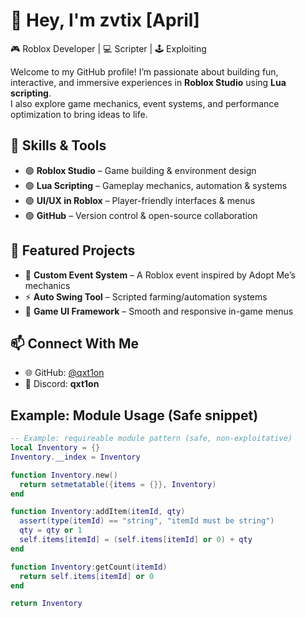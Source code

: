 # 👋 Hey, I'm zvtix [April]

🎮 Roblox Developer | 💻 Scripter | 🕹️ Exploiting

Welcome to my GitHub profile! I’m passionate about building fun, interactive, and immersive experiences in **Roblox Studio** using **Lua scripting**.  
I also explore game mechanics, event systems, and performance optimization to bring ideas to life.  


## 🚀 Skills & Tools
- 🟢 **Roblox Studio** – Game building & environment design  
- 🟢 **Lua Scripting** – Gameplay mechanics, automation & systems  
- 🟢 **UI/UX in Roblox** – Player-friendly interfaces & menus  
- 🟢 **GitHub** – Version control & open-source collaboration  


## 📌 Featured Projects
- 🔨 **Custom Event System** – A Roblox event inspired by Adopt Me’s mechanics  
- ⚡ **Auto Swing Tool** – Scripted farming/automation systems  
- 🎨 **Game UI Framework** – Smooth and responsive in-game menus  


## 📫 Connect With Me
- 🌐 GitHub: [@qxt1on](https://github.com/qxt1on)  
- 💬 Discord: **qxt1on**


## Example: Module Usage (Safe snippet)
```lua
-- Example: requireable module pattern (safe, non-exploitative)
local Inventory = {}
Inventory.__index = Inventory

function Inventory.new()
  return setmetatable({items = {}}, Inventory)
end

function Inventory:addItem(itemId, qty)
  assert(type(itemId) == "string", "itemId must be string")
  qty = qty or 1
  self.items[itemId] = (self.items[itemId] or 0) + qty
end

function Inventory:getCount(itemId)
  return self.items[itemId] or 0
end

return Inventory
